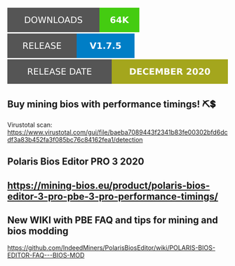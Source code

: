 ![q](1.svg)![q](2.svg)![q](3.svg)

Buy mining bios with performance timings! ⛏️💲
--------------
Virustotal scan: https://www.virustotal.com/gui/file/baeba7089443f2341b83fe00302bfd6dcdf3a83b452fa3f085bc76c84162fea1/detection

Polaris Bios Editor PRO 3 2020
--------------
https://mining-bios.eu/product/polaris-bios-editor-3-pro-pbe-3-pro-performance-timings/
--------------
New WIKI with PBE FAQ and tips for mining and bios modding
--------------
https://github.com/IndeedMiners/PolarisBiosEditor/wiki/POLARIS-BIOS-EDITOR-FAQ---BIOS-MOD
